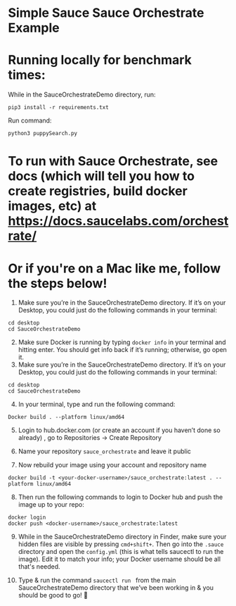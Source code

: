 # Simple Sauce Sauce Orchestrate Example


# Running locally for benchmark times:
While in the SauceOrchestrateDemo directory, run:

```
pip3 install -r requirements.txt
```

Run command:

```
python3 puppySearch.py
```

# To run with Sauce Orchestrate, see docs (which will tell you how to create registries, build docker images, etc) at https://docs.saucelabs.com/orchestrate/

# Or if you're on a Mac like me, follow the steps below!

1. Make sure you’re in the SauceOrchestrateDemo directory. If it’s on your Desktop, you could just do the following commands in your terminal:
```
cd desktop
cd SauceOrchestrateDemo
```

2. Make sure Docker is running by typing ```docker info``` in your terminal and hitting enter. You should get info back if it’s running; otherwise, go open it.
3. Make sure you’re in the SauceOrchestrateDemo directory. If it’s on your Desktop, you could just do the following commands in your terminal:
```
cd desktop
cd SauceOrchestrateDemo
```

4. In your terminal, type and run the following command:

```
Docker build . --platform linux/amd64
```
5. Login to hub.docker.com (or create an account if you haven’t done so already) , go to Repositories → Create Repository
 
6. Name your repository ```sauce_orchestrate``` and leave it public

7. Now rebuild your image using your account and repository name
```
docker build -t <your-docker-username>/sauce_orchestrate:latest . --platform linux/amd64
```

8. Then run the following commands to login to Docker hub and push the image up to your repo:
```
docker login
docker push <docker-username>/sauce_orchestrate:latest
```

9. While in the SauceOrchestrateDemo directory in Finder, make sure your hidden files are visible by pressing ```cmd+shift+```.   Then go into the ```.sauce``` directory and open the ```config.yml``` (this is what tells saucectl to run the image). Edit it to match your info; your Docker username should be all that's needed.

10. Type & run the command ```saucectl run ``` from the main SauceOrchestrateDemo directory that we’ve been working in & you should be good to go! 🎉
